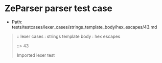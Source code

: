# ZeParser parser test case

- Path: tests/testcases/lexer_cases/strings_template_body/hex_escapes/43.md

> :: lexer cases : strings template body : hex escapes
>
> ::> 43
>
> Imported lexer test
>
> <template body> incomplete hex at eol/eof

## FAIL

## Input

`````js
`${"-->"}\xC
`````

## Output

_Note: the whole output block is auto-generated. Manual changes will be overwritten!_

Below follow outputs in four parsing modes: sloppy mode, strict mode script goal, module goal, web compat mode (always sloppy).

Note that the output parts are auto-generated by the test runner to reflect actual result.

### Sloppy mode

Parsed with script goal and as if the code did not start with strict mode header.

`````
throws: Tokenizer error!
    Not enough of input left to create valid hex escape

`${"-->"}\xC
        ^------- error
`````

### Strict mode

Parsed with script goal but as if it was starting with `"use strict"` at the top.

_Output same as sloppy mode._

### Module goal

Parsed with the module goal.

_Output same as sloppy mode._

### Web compat mode

Parsed in sloppy script mode but with the web compat flag enabled.

_Output same as sloppy mode._
